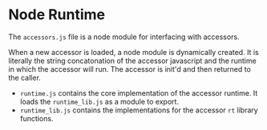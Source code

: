 Node Runtime
============

The `accessors.js` file is a node module for interfacing with accessors.

When a new accessor is loaded, a node module is dynamically created. It is
literally the string concatonation of the accessor javascript and the runtime
in which the accessor will run. The accessor is init'd and then returned to
the caller.

* `runtime.js` contains the core implementation of the accessor runtime. It
  loads the `runtime_lib.js` as a module to export.
* `runtime_lib.js` contains the implementations for the accessor `rt` library
  functions.
